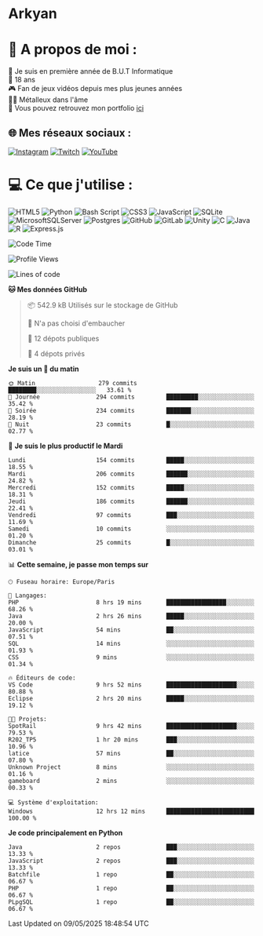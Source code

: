 # Arkyan
 # 💫 A propos de moi :
📖 Je suis en première année de B.U.T Informatique  
🎂 18 ans  
🎮 Fan de jeux vidéos depuis mes plus jeunes années  
🤘🏻 Métalleux dans l'âme  
📕 Vous pouvez retrouvez mon portfolio [ici](https://arkyanportfolio.netlify.app/)

## 🌐 Mes réseaux sociaux :
[![Instagram](https://img.shields.io/badge/Instagram-%23E4405F.svg?logo=Instagram&logoColor=white)](https://instagram.com/arkyan25) [![Twitch](https://img.shields.io/badge/Twitch-%239146FF.svg?logo=Twitch&logoColor=white)](https://twitch.tv/arkyan_) [![YouTube](https://img.shields.io/badge/YouTube-%23FF0000.svg?logo=YouTube&logoColor=white)](https://youtube.com/@arkyan_) 

# 💻 Ce que j'utilise :
![HTML5](https://img.shields.io/badge/html5-%23E34F26.svg?style=for-the-badge&logo=html5&logoColor=white) ![Python](https://img.shields.io/badge/python-3670A0?style=for-the-badge&logo=python&logoColor=ffdd54) ![Bash Script](https://img.shields.io/badge/bash_script-%23121011.svg?style=for-the-badge&logo=gnu-bash&logoColor=white) ![CSS3](https://img.shields.io/badge/css3-%231572B6.svg?style=for-the-badge&logo=css3&logoColor=white) ![JavaScript](https://img.shields.io/badge/javascript-%23323330.svg?style=for-the-badge&logo=javascript&logoColor=%23F7DF1E) ![SQLite](https://img.shields.io/badge/sqlite-%2307405e.svg?style=for-the-badge&logo=sqlite&logoColor=white) ![MicrosoftSQLServer](https://img.shields.io/badge/Microsoft%20SQL%20Server-CC2927?style=for-the-badge&logo=microsoft%20sql%20server&logoColor=white) ![Postgres](https://img.shields.io/badge/postgres-%23316192.svg?style=for-the-badge&logo=postgresql&logoColor=white) ![GitHub](https://img.shields.io/badge/github-%23121011.svg?style=for-the-badge&logo=github&logoColor=white) ![GitLab](https://img.shields.io/badge/gitlab-%23181717.svg?style=for-the-badge&logo=gitlab&logoColor=white) ![Unity](https://img.shields.io/badge/unity-%23000000.svg?style=for-the-badge&logo=unity&logoColor=white)  ![C](https://img.shields.io/badge/c-%2300599C.svg?style=for-the-badge&logo=c&logoColor=white) ![Java](https://img.shields.io/badge/java-%23ED8B00.svg?style=for-the-badge&logo=openjdk&logoColor=white) ![R](https://img.shields.io/badge/r-%23276DC3.svg?style=for-the-badge&logo=r&logoColor=white) ![Express.js](https://img.shields.io/badge/express.js-%23404d59.svg?style=for-the-badge&logo=express&logoColor=%2361DAFB)

<!--START_SECTION:waka-->
![Code Time](http://img.shields.io/badge/Code%20Time-331%20hrs%2010%20mins-blue)

![Profile Views](http://img.shields.io/badge/Vues%20du%20profil-0-blue)

![Lines of code](https://img.shields.io/badge/Depuis%20Hello%20World%2C%20j%27ai%20%C3%A9crit-3.9%20million%20Lignes%20de%20code-blue)

**🐱 Mes données GitHub** 

> 📦 542.9 kB Utilisés sur le stockage de GitHub 
 > 
> 🚫 N'a pas choisi d'embaucher
 > 
> 📜 12 dépots publiques 
 > 
> 🔑 4 dépots privés 
 > 
**Je suis un 🐤 du matin** 

```text
🌞 Matin                  279 commits         ████████░░░░░░░░░░░░░░░░░   33.61 % 
🌆 Journée                294 commits         █████████░░░░░░░░░░░░░░░░   35.42 % 
🌃 Soirée                 234 commits         ███████░░░░░░░░░░░░░░░░░░   28.19 % 
🌙 Nuit                   23 commits          █░░░░░░░░░░░░░░░░░░░░░░░░   02.77 % 
```
📅 **Je suis le plus productif le Mardi** 

```text
Lundi                    154 commits         █████░░░░░░░░░░░░░░░░░░░░   18.55 % 
Mardi                    206 commits         ██████░░░░░░░░░░░░░░░░░░░   24.82 % 
Mercredi                 152 commits         █████░░░░░░░░░░░░░░░░░░░░   18.31 % 
Jeudi                    186 commits         ██████░░░░░░░░░░░░░░░░░░░   22.41 % 
Vendredi                 97 commits          ███░░░░░░░░░░░░░░░░░░░░░░   11.69 % 
Samedi                   10 commits          ░░░░░░░░░░░░░░░░░░░░░░░░░   01.20 % 
Dimanche                 25 commits          █░░░░░░░░░░░░░░░░░░░░░░░░   03.01 % 
```


📊 **Cette semaine, je passe mon temps sur** 

```text
🕑︎ Fuseau horaire: Europe/Paris

💬 Langages: 
PHP                      8 hrs 19 mins       █████████████████░░░░░░░░   68.26 % 
Java                     2 hrs 26 mins       █████░░░░░░░░░░░░░░░░░░░░   20.00 % 
JavaScript               54 mins             ██░░░░░░░░░░░░░░░░░░░░░░░   07.51 % 
SQL                      14 mins             ░░░░░░░░░░░░░░░░░░░░░░░░░   01.93 % 
CSS                      9 mins              ░░░░░░░░░░░░░░░░░░░░░░░░░   01.34 % 

🔥 Éditeurs de code: 
VS Code                  9 hrs 52 mins       ████████████████████░░░░░   80.88 % 
Eclipse                  2 hrs 20 mins       █████░░░░░░░░░░░░░░░░░░░░   19.12 % 

🐱‍💻 Projets: 
SpotRail                 9 hrs 42 mins       ████████████████████░░░░░   79.53 % 
R202_TP5                 1 hr 20 mins        ███░░░░░░░░░░░░░░░░░░░░░░   10.96 % 
latice                   57 mins             ██░░░░░░░░░░░░░░░░░░░░░░░   07.80 % 
Unknown Project          8 mins              ░░░░░░░░░░░░░░░░░░░░░░░░░   01.16 % 
gameboard                2 mins              ░░░░░░░░░░░░░░░░░░░░░░░░░   00.33 % 

💻 Système d'exploitation: 
Windows                  12 hrs 12 mins      █████████████████████████   100.00 % 
```

**Je code principalement en Python** 

```text
Java                     2 repos             ███░░░░░░░░░░░░░░░░░░░░░░   13.33 % 
JavaScript               2 repos             ███░░░░░░░░░░░░░░░░░░░░░░   13.33 % 
Batchfile                1 repo              ██░░░░░░░░░░░░░░░░░░░░░░░   06.67 % 
PHP                      1 repo              ██░░░░░░░░░░░░░░░░░░░░░░░   06.67 % 
PLpgSQL                  1 repo              ██░░░░░░░░░░░░░░░░░░░░░░░   06.67 % 
```




 Last Updated on 09/05/2025 18:48:54 UTC
<!--END_SECTION:waka-->

<!--START_SECTION:SHOW_PROJECTS-->
<!--END_SECTION:SHOW_PROJECTS-->

<!--START_SECTION:SHOW_LINES_OF_CODE-->
<!--END_SECTION:SHOW_LINES_OF_CODE-->

<!--START_SECTION:SHOW_TOTAL_CODE_TIME-->
<!--END_SECTION:SHOW_TOTAL_CODE_TIME-->

<!--START_SECTION:SHOW_PROFILE_VIEWS-->
<!--END_SECTION:SHOW_PROFILE_VIEWS-->

<!--START_SECTION:SHOW_COMMIT-->
<!--END_SECTION:SHOW_COMMIT-->

<!--START_SECTION:SHOW_DAYS_OF_WEEK-->
<!--END_SECTION:SHOW_DAYS_OF_WEEK-->

<!--START_SECTION:SHOW_LANGUAGE-->
<!--END_SECTION:SHOW_LANGUAGE-->

<!--START_SECTION:SHOW_TIMEZONE-->
<!--END_SECTION:SHOW_TIMEZONE-->

<!--START_SECTION:SHOW_LANGUAGE_PER_REPO-->
<!--END_SECTION:SHOW_LANGUAGE_PER_REPO-->

<!--START_SECTION:SHOW_SHORT_INFO-->
<!--END_SECTION:SHOW_SHORT_INFO-->
